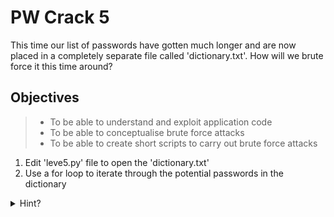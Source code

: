 # PW Crack 5

This time our list of passwords have gotten much longer and are now placed in a completely separate file called 'dictionary.txt'. How will we brute force it this time around?

## Objectives

> - To be able to understand and exploit application code
> - To be able to conceptualise brute force attacks
> - To be able to create short scripts to carry out brute force attacks

1. Edit 'leve5.py' file to open the 'dictionary.txt'
2. Use a for loop to iterate through the potential passwords in the dictionary
<details>
<summary>Hint?</summary>
<br>
Try using pythons inbuilt function called open() to read the file. Its default behaviour is to read through the file line by line which is convenient for us since this is how the passwords are separated in 'dictionary.txt'.

>Still stuck? Remember that there are invisible characters you have to be wary of. These are whitespace characters like ' \t\r\n' which affects the hashing of the string. You need to trim these before hashing.

</details>